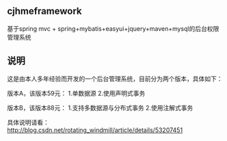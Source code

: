 ## cjhmeframework
基于spring mvc + spring+mybatis+easyui+jquery+maven+mysql的后台权限管理系统

## 说明
这是由本人多年经验而开发的一个后台管理系统，目前分为两个版本，具体如下：

版本A，该版本59元：
    1.单数据源
    2.使用声明式事务

版本B，该版本88元：
    1.支持多数据源与分布式事务
    2.使用注解式事务

具体说明请看：http://blog.csdn.net/rotating_windmill/article/details/53207451